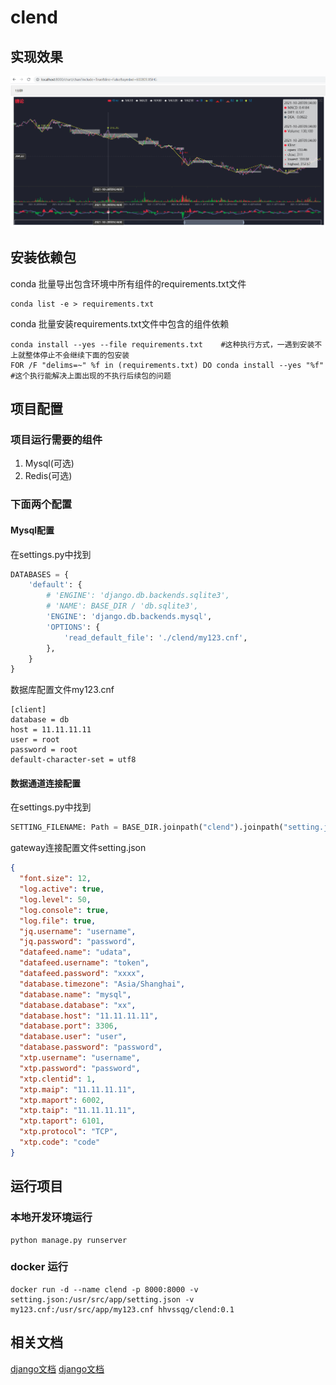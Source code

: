 # clend

## 实现效果
![chan_tu](docs/chan_tu.png)

## 安装依赖包
conda 批量导出包含环境中所有组件的requirements.txt文件
````shell
conda list -e > requirements.txt
````
conda 批量安装requirements.txt文件中包含的组件依赖
````shell
conda install --yes --file requirements.txt    #这种执行方式，一遇到安装不上就整体停止不会继续下面的包安装
FOR /F "delims=~" %f in (requirements.txt) DO conda install --yes "%f" #这个执行能解决上面出现的不执行后续包的问题
````
## 项目配置
### 项目运行需要的组件
1. Mysql(可选)
2. Redis(可选)

### 下面两个配置
#### Mysql配置
在settings.py中找到

````python
DATABASES = {
    'default': {
        # 'ENGINE': 'django.db.backends.sqlite3',
        # 'NAME': BASE_DIR / 'db.sqlite3',
        'ENGINE': 'django.db.backends.mysql',
        'OPTIONS': {
            'read_default_file': './clend/my123.cnf',
        },
    }
}
````
数据库配置文件my123.cnf

````commandline
[client]
database = db
host = 11.11.11.11
user = root
password = root
default-character-set = utf8
````
#### 数据通道连接配置
在settings.py中找到
````python
SETTING_FILENAME: Path = BASE_DIR.joinpath("clend").joinpath("setting.json")
````
gateway连接配置文件setting.json
````json
{
  "font.size": 12,
  "log.active": true,
  "log.level": 50,
  "log.console": true,
  "log.file": true,
  "jq.username": "username",
  "jq.password": "password",
  "datafeed.name": "udata",
  "datafeed.username": "token",
  "datafeed.password": "xxxx",
  "database.timezone": "Asia/Shanghai",
  "database.name": "mysql",
  "database.database": "xx",
  "database.host": "11.11.11.11",
  "database.port": 3306,
  "database.user": "user",
  "database.password": "password",
  "xtp.username": "username",
  "xtp.password": "password",
  "xtp.clentid": 1,
  "xtp.maip": "11.11.11.11",
  "xtp.maport": 6002,
  "xtp.taip": "11.11.11.11",
  "xtp.taport": 6101,
  "xtp.protocol": "TCP",
  "xtp.code": "code"
}
````
## 运行项目
### 本地开发环境运行
````shell
python manage.py runserver
````
### docker 运行
````shell
docker run -d --name clend -p 8000:8000 -v setting.json:/usr/src/app/setting.json -v my123.cnf:/usr/src/app/my123.cnf hhvssqg/clend:0.1
````

## 相关文档
[django文档](https://docs.djangoproject.com/zh-hans/3.2/)
[django文档](https://docs.djangoproject.com/zh-hans/3.2/)